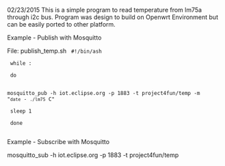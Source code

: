 02/23/2015
This is a simple program to read temperature from lm75a through i2c bus.
Program was design to build on Openwrt Environment but can be easily ported
to other platform.

Example - Publish with Mosquitto

File: publish_temp.sh
<code>
#!/bin/ash<p>
while :<p>
do<p>
        mosquitto_pub -h iot.eclipse.org -p 1883 -t project4fun/temp -m "`date` - `./lm75` C"<p>
        sleep 1<p>
done<p>
</code>
Example - Subscribe with Mosquitto

mosquitto_sub -h iot.eclipse.org -p 1883 -t project4fun/temp


